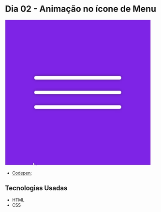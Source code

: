 # Dia 02 - Animação no ícone de Menu

![Sombra na Pirâmide](./day_2.gif?raw=true "Sombra na Pirâmide")

*   [Codepen](https://codepen.io/lizvidotti91/pen/gOWEdEO); 

## Tecnologias Usadas

*   HTML
*   CSS 
